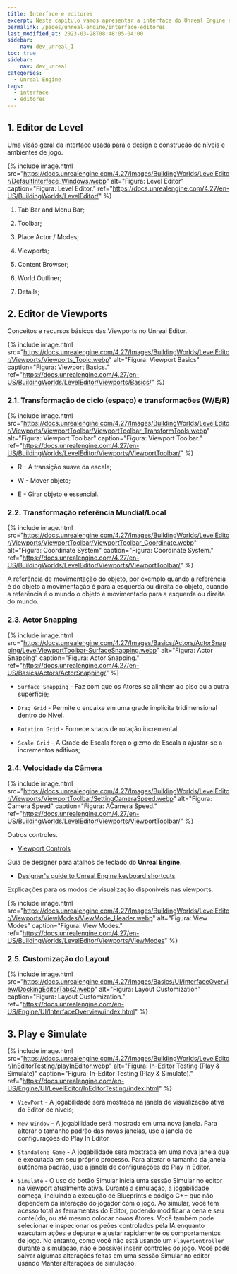 ```yaml
---
title: Interface e editores
excerpt: Neste capítulo vamos apresentar a interface do Unreal Engine e seus editores de trabalho.
permalink: /pages/unreal-engine/interface-editores
last_modified_at: 2023-03-28T08:48:05-04:00
sidebar:
    nav: dev_unreal_1
toc: true  
sidebar:
    nav: dev_unreal
categories:
  - Unreal Engine
tags:
  - interface
  - editores
---
```


## 1. Editor de Level

Uma visão geral da interface usada para o design e construção de níveis e ambientes de jogo.

{% include image.html
    src="https://docs.unrealengine.com/4.27/Images/BuildingWorlds/LevelEditor/DefaultInterface_Windows.webp"
    alt="Figura: Level Editor"
    caption="Figura: Level Editor."
    ref="https://docs.unrealengine.com/4.27/en-US/BuildingWorlds/LevelEditor/"
%}

1. Tab Bar and Menu Bar;

2. Toolbar;

3. Place Actor / Modes;

4. Viewports;

5. Content Browser;

6. World Outliner;

7. Details;

## 2. Editor de Viewports

Conceitos e recursos básicos das Viewports no Unreal Editor.

{% include image.html
    src="https://docs.unrealengine.com/4.27/Images/BuildingWorlds/LevelEditor/Viewports/Viewports_Topic.webp"
    alt="Figura: Viewport Basics"
    caption="Figura: Viewport Basics."
    ref="https://docs.unrealengine.com/4.27/en-US/BuildingWorlds/LevelEditor/Viewports/Basics/"
%}

### 2.1. Transformação de ciclo (espaço) e transformações (W/E/R)

{% include image.html
    src="https://docs.unrealengine.com/4.27/Images/BuildingWorlds/LevelEditor/Viewports/ViewportToolbar/ViewportToolbar_TransformTools.webp"
    alt="Figura: Viewport Toolbar"
    caption="Figura: Viewport Toolbar."
    ref="https://docs.unrealengine.com/4.27/en-US/BuildingWorlds/LevelEditor/Viewports/ViewportToolbar/"
%}

- R - A transição suave da escala;

- W - Mover objeto;

- E - Girar objeto é essencial.

### 2.2. Transformação referência Mundial/Local

{% include image.html
    src="https://docs.unrealengine.com/4.27/Images/BuildingWorlds/LevelEditor/Viewports/ViewportToolbar/ViewportToolbar_Coordinate.webp"
    alt="Figura: Coordinate System"
    caption="Figura: Coordinate System."
    ref="https://docs.unrealengine.com/4.27/en-US/BuildingWorlds/LevelEditor/Viewports/ViewportToolbar/"
%}

A referência de movimentação do objeto, por exemplo quando a referência é do objeto a movimentação é para a esquerda ou direita do objeto, quando a referência é o mundo o objeto é movimentado para a esquerda ou direita do mundo.

### 2.3. Actor Snapping

{% include image.html
    src="https://docs.unrealengine.com/4.27/Images/Basics/Actors/ActorSnapping/LevelViewportToolbar-SurfaceSnapping.webp"
    alt="Figura: Actor Snapping"
    caption="Figura: Actor Snapping."
    ref="https://docs.unrealengine.com/4.27/en-US/Basics/Actors/ActorSnapping/"
%}

- `Surface Snapping` - Faz com que os Atores se alinhem ao piso ou a outra superfície;

- `Drag Grid` - Permite o encaixe em uma grade implícita tridimensional dentro do Nível.

- `Rotation Grid` - Fornece snaps de rotação incremental.

- `Scale Grid` - A Grade de Escala força o gizmo de Escala a ajustar-se a incrementos aditivos;

### 2.4. Velocidade da Câmera

{% include image.html
    src="https://docs.unrealengine.com/4.27/Images/BuildingWorlds/LevelEditor/Viewports/ViewportToolbar/SettingCameraSpeed.webp"
    alt="Figura: Camera Speed"
    caption="Figura: ACamera Speed."
    ref="https://docs.unrealengine.com/4.27/en-US/BuildingWorlds/LevelEditor/Viewports/ViewportToolbar/"
%}

Outros controles.

- [Viewport Controls](https://docs.unrealengine.com/en-US/Engine/UI/LevelEditor/Viewports/ViewportControls/index.html)

Guia de designer para atalhos de teclado do **Unreal Engine**.

- [Designer's guide to Unreal Engine keyboard shortcuts](https://www.unrealengine.com/en-US/tech-blog/designer-s-guide-to-unreal-engine-keyboard-shortcuts "Designer's guide to Unreal Engine keyboard shortcuts")

Explicações para os modos de visualização disponíveis nas viewports.

{% include image.html
    src="https://docs.unrealengine.com/4.27/Images/BuildingWorlds/LevelEditor/Viewports/ViewModes/ViewMode_Header.webp"
    alt="Figura: View Modes"
    caption="Figura: View Modes."
    ref="https://docs.unrealengine.com/4.27/en-US/BuildingWorlds/LevelEditor/Viewports/ViewModes"
%}

### 2.5. Customização do Layout

{% include image.html
    src="https://docs.unrealengine.com/4.27/Images/Basics/UI/InterfaceOverview/DockingEditorTabs2.webp"
    alt="Figura: Layout Customization"
    caption="Figura: Layout Customization."
    ref="https://docs.unrealengine.com/en-US/Engine/UI/InterfaceOverview/index.html"
%}

## 3. Play e Simulate

{% include image.html
    src="https://docs.unrealengine.com/4.27/Images/BuildingWorlds/LevelEditor/InEditorTesting/playInEditor.webp"
    alt="Figura: In-Editor Testing (Play & Simulate)"
    caption="Figura: In-Editor Testing (Play & Simulate)."
    ref="https://docs.unrealengine.com/en-US/Engine/UI/LevelEditor/InEditorTesting/index.html"
%}

- `ViewPort` -  A jogabilidade será mostrada na janela de visualização ativa do Editor de níveis;

- `New Window` - A jogabilidade será mostrada em uma nova janela. Para alterar o tamanho padrão das novas janelas, use a janela de configurações do Play In Editor

- `Standalone Game` - A jogabilidade será mostrada em uma nova janela que é executada em seu próprio processo. Para alterar o tamanho da janela autônoma padrão, use a janela de configurações do Play In Editor.

- `Simulate` - O uso do botão Simular inicia uma sessão Simular no editor na viewport atualmente ativa. Durante a simulação, a jogabilidade começa, incluindo a execução de Blueprints e código C++ que não dependem da interação do jogador com o jogo. Ao simular, você tem acesso total às ferramentas do Editor, podendo modificar a cena e seu conteúdo, ou até mesmo colocar novos Atores. Você também pode selecionar e inspecionar os peões controlados pela IA enquanto executam ações e depurar e ajustar rapidamente os comportamentos de jogo. No entanto, como você não está usando um `PlayerController` durante a simulação, não é possível inserir controles do jogo. Você pode salvar algumas alterações feitas em uma sessão Simular no editor usando Manter alterações de simulação.

